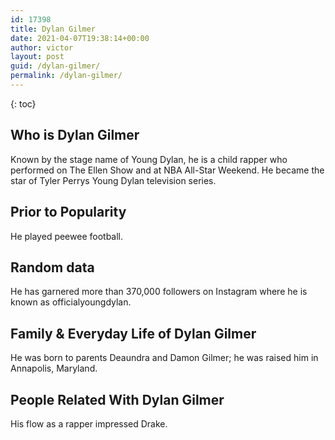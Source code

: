 ```yaml
---
id: 17398
title: Dylan Gilmer
date: 2021-04-07T19:38:14+00:00
author: victor
layout: post
guid: /dylan-gilmer/
permalink: /dylan-gilmer/
---
```



{: toc}


## Who is Dylan Gilmer



Known by the stage name of Young Dylan, he is a child rapper who performed on The Ellen Show and at NBA All-Star Weekend. He became the star of Tyler Perrys Young Dylan television series.

                
                
                
## Prior to Popularity



He played peewee football.

                
                
                
## Random data



He has garnered more than 370,000 followers on Instagram where he is known as officialyoungdylan.

                
                
                
## Family & Everyday Life of Dylan Gilmer



He was born to parents Deaundra and Damon Gilmer; he was raised him in Annapolis, Maryland.

                
                
                
## People Related With Dylan Gilmer



His flow as a rapper impressed Drake.

                
              
            
          
          
          